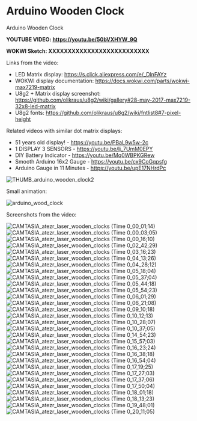 # Arduino Wooden Clock
Arduino Wooden Clock

**YOUTUBE VIDEO: https://youtu.be/50bVXHYW_9Q**

**WOKWI Sketch: XXXXXXXXXXXXXXXXXXXXXXXXXX**


Links from the video:

- LED Matrix display: https://s.click.aliexpress.com/e/_DlnFAYz
- WOKWI display documentation: https://docs.wokwi.com/parts/wokwi-max7219-matrix
- U8g2 + Matrix display screenshot: https://github.com/olikraus/u8g2/wiki/gallery#28-may-2017-max7219-32x8-led-matrix
- U8g2 fonts: https://github.com/olikraus/u8g2/wiki/fntlist8#7-pixel-height

Related videos with similar dot matrix displays:
- 51 years old display! - https://youtu.be/PBaL9w5w-2c
- 1 DISPLAY 3 SENSORS - https://youtu.be/lj_7UmM0EPY
- DIY Battery Indicator - https://youtu.be/Mq0WBPKGRew
- Smooth Arduino 16x2 Gauge - https://youtu.be/cx9CoGqpsfg
- Arduino Gauge in 11 Minutes - https://youtu.be/upE17NHrdPc


![THUMB_arduino_wooden_clock2](https://github.com/upiir/arduino_wood_clock/assets/117754156/5c94fd38-e6c1-4e57-bf8d-3e0074903d0f)



Small animation:

![arduino_wood_clock](https://github.com/upiir/arduino_wood_clock/assets/117754156/e0353840-bda2-46eb-b6e7-d25f697476d8)





Screenshots from the video:


![CAMTASIA_atezr_laser_wooden_clocks (Time 0_00_01;14)](https://github.com/upiir/arduino_wood_clock/assets/117754156/92cfbba8-cb49-4454-a0f7-2776b0713c7c)
![CAMTASIA_atezr_laser_wooden_clocks (Time 0_00_03;05)](https://github.com/upiir/arduino_wood_clock/assets/117754156/8d92fa7d-da37-4fb9-9745-6797e6d0f4a4)
![CAMTASIA_atezr_laser_wooden_clocks (Time 0_00_16;10)](https://github.com/upiir/arduino_wood_clock/assets/117754156/bf6b241c-7c47-4d2c-9571-b4b3cb1a9392)
![CAMTASIA_atezr_laser_wooden_clocks (Time 0_02_42;29)](https://github.com/upiir/arduino_wood_clock/assets/117754156/1be5bf25-bb9b-4034-a78b-7ba825ed9e28)
![CAMTASIA_atezr_laser_wooden_clocks (Time 0_03_16;23)](https://github.com/upiir/arduino_wood_clock/assets/117754156/95f32bc4-1c81-4c35-8f12-30867f157ed2)
![CAMTASIA_atezr_laser_wooden_clocks (Time 0_04_13;26)](https://github.com/upiir/arduino_wood_clock/assets/117754156/1d75c6eb-0e2b-449c-83c7-8bf4a8ffec9a)
![CAMTASIA_atezr_laser_wooden_clocks (Time 0_04_28;12)](https://github.com/upiir/arduino_wood_clock/assets/117754156/6249df34-9336-474f-8309-01e527b259fe)
![CAMTASIA_atezr_laser_wooden_clocks (Time 0_05_18;04)](https://github.com/upiir/arduino_wood_clock/assets/117754156/e935f157-1cbe-46a4-b060-3d50f587d7bd)
![CAMTASIA_atezr_laser_wooden_clocks (Time 0_05_37;04)](https://github.com/upiir/arduino_wood_clock/assets/117754156/331bd470-5587-42a3-aee5-fbc255f9ec5f)
![CAMTASIA_atezr_laser_wooden_clocks (Time 0_05_44;18)](https://github.com/upiir/arduino_wood_clock/assets/117754156/e1256842-c9c9-44f8-afb6-8ee7441a41b4)
![CAMTASIA_atezr_laser_wooden_clocks (Time 0_05_54;23)](https://github.com/upiir/arduino_wood_clock/assets/117754156/bf9d582c-1dc4-4104-84f2-477fb6cc1dbc)
![CAMTASIA_atezr_laser_wooden_clocks (Time 0_06_01;29)](https://github.com/upiir/arduino_wood_clock/assets/117754156/f5b16619-4607-46a8-81a4-5771c3dfff00)
![CAMTASIA_atezr_laser_wooden_clocks (Time 0_06_21;08)](https://github.com/upiir/arduino_wood_clock/assets/117754156/7a8f52f6-5cdf-4507-aa48-17d571e7dc81)
![CAMTASIA_atezr_laser_wooden_clocks (Time 0_09_10;18)](https://github.com/upiir/arduino_wood_clock/assets/117754156/4b6c8610-e4e3-4053-bcc7-731a85c41a01)
![CAMTASIA_atezr_laser_wooden_clocks (Time 0_10_12;13)](https://github.com/upiir/arduino_wood_clock/assets/117754156/231655be-aafe-4e58-aa0e-a180d32133d4)
![CAMTASIA_atezr_laser_wooden_clocks (Time 0_10_28;07)](https://github.com/upiir/arduino_wood_clock/assets/117754156/1d94c03a-2920-4be4-9d3d-4cdf157560be)
![CAMTASIA_atezr_laser_wooden_clocks (Time 0_10_37;05)](https://github.com/upiir/arduino_wood_clock/assets/117754156/5fc692b3-dcb4-4767-a959-6219ad387aa0)
![CAMTASIA_atezr_laser_wooden_clocks (Time 0_14_54;23)](https://github.com/upiir/arduino_wood_clock/assets/117754156/8dafa9b6-6c32-4864-a072-0d70d7ff311b)
![CAMTASIA_atezr_laser_wooden_clocks (Time 0_15_57;03)](https://github.com/upiir/arduino_wood_clock/assets/117754156/8c7a0e57-1e5c-42ed-b67a-4bf1e2eeab96)
![CAMTASIA_atezr_laser_wooden_clocks (Time 0_16_23;24)](https://github.com/upiir/arduino_wood_clock/assets/117754156/57eb6413-d640-4adb-8043-9c5cb109892d)
![CAMTASIA_atezr_laser_wooden_clocks (Time 0_16_38;18)](https://github.com/upiir/arduino_wood_clock/assets/117754156/b8c65dd1-18fe-4f9e-b59b-72b44ea254d4)
![CAMTASIA_atezr_laser_wooden_clocks (Time 0_16_54;04)](https://github.com/upiir/arduino_wood_clock/assets/117754156/3408fc18-6d54-4391-98c5-c13fab6d7270)
![CAMTASIA_atezr_laser_wooden_clocks (Time 0_17_19;25)](https://github.com/upiir/arduino_wood_clock/assets/117754156/c560e435-80cb-47d6-a234-a27cfe9341bb)
![CAMTASIA_atezr_laser_wooden_clocks (Time 0_17_27;03)](https://github.com/upiir/arduino_wood_clock/assets/117754156/01bef0ed-a45a-4e5f-a976-bd23bd6b22b1)
![CAMTASIA_atezr_laser_wooden_clocks (Time 0_17_37;06)](https://github.com/upiir/arduino_wood_clock/assets/117754156/69af4b00-329e-483e-b945-9b0b0d34a13e)
![CAMTASIA_atezr_laser_wooden_clocks (Time 0_17_50;04)](https://github.com/upiir/arduino_wood_clock/assets/117754156/87728436-160f-4939-b544-f2ecadd013c2)
![CAMTASIA_atezr_laser_wooden_clocks (Time 0_18_01;18)](https://github.com/upiir/arduino_wood_clock/assets/117754156/7efd3ee0-3f4b-489a-a1a5-81973c2ccbbd)
![CAMTASIA_atezr_laser_wooden_clocks (Time 0_18_13;23)](https://github.com/upiir/arduino_wood_clock/assets/117754156/db254a0a-583c-4016-9ac4-dbe6589488a6)
![CAMTASIA_atezr_laser_wooden_clocks (Time 0_19_48;01)](https://github.com/upiir/arduino_wood_clock/assets/117754156/0f0ff225-0f16-49e1-80ac-83d349d5631a)
![CAMTASIA_atezr_laser_wooden_clocks (Time 0_20_11;05)](https://github.com/upiir/arduino_wood_clock/assets/117754156/d3fc2baf-d4a8-4747-b55b-8e8bf538d259)

